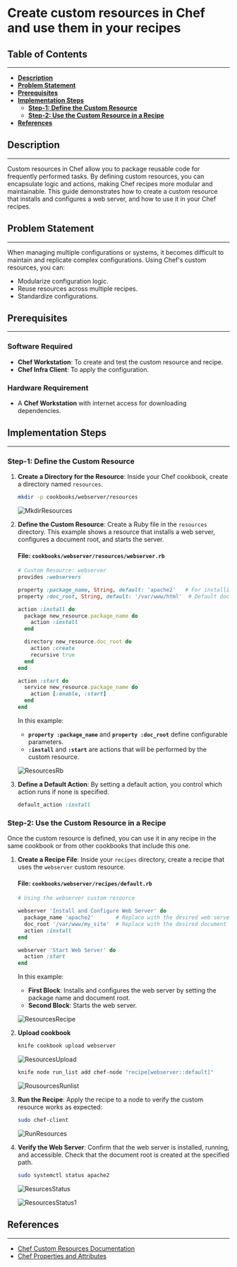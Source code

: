 # **Create custom resources in Chef and use them in your recipes**

## **Table of Contents**
---
* [**Description**](#description)  
* [**Problem Statement**](#problem-statement)  
* [**Prerequisites**](#prerequisites)
* [**Implementation Steps**](#implementation-steps) 
  - [**Step-1: Define the Custom Resource**](#step-1-define-the-custom-resource) 
  - [**Step-2: Use the Custom Resource in a Recipe**](#step-2-use-the-custom-resource-in-a-recipe) 
* [**References**](#references)

## **Description**
---
Custom resources in Chef allow you to package reusable code for frequently performed tasks. By defining custom resources, you can encapsulate logic and actions, making Chef recipes more modular and maintainable. This guide demonstrates how to create a custom resource that installs and configures a web server, and how to use it in your Chef recipes.

## **Problem Statement**
---
When managing multiple configurations or systems, it becomes difficult to maintain and replicate complex configurations. Using Chef's custom resources, you can:
- Modularize configuration logic.
- Reuse resources across multiple recipes.
- Standardize configurations.

## **Prerequisites**
---
### **Software Required**
- **Chef Workstation**: To create and test the custom resource and recipe.
- **Chef Infra Client**: To apply the configuration.

### **Hardware Requirement**
- A **Chef Workstation** with internet access for downloading dependencies.

## **Implementation Steps**
---
### **Step-1: Define the Custom Resource**

1. **Create a Directory for the Resource**:
   Inside your Chef cookbook, create a directory named `resources`.

   ```bash
   mkdir -p cookbooks/webserver/resources
   ```

   ![MkdirResources](images/Mkdir%20Resources.png)

2. **Define the Custom Resource**:
   Create a Ruby file in the `resources` directory. This example shows a resource that installs a web server, configures a document root, and starts the server.

   #### File: `cookbooks/webserver/resources/webserver.rb`

   ```ruby
   # Custom Resource: webserver
   provides :webservers

   property :package_name, String, default: 'apache2'   # For installing the server
   property :doc_root, String, default: '/var/www/html'  # Default document root

   action :install do
     package new_resource.package_name do
       action :install
     end

     directory new_resource.doc_root do
       action :create
       recursive true
     end
   end

   action :start do
     service new_resource.package_name do
       action [:enable, :start]
     end
   end
   ```

   In this example:
   - **`property :package_name`** and **`property :doc_root`** define configurable parameters.
   - **`:install`** and **`:start`** are actions that will be performed by the custom resource.

   ![ResourcesRb](images/ResourcesRb.png)

3. **Define a Default Action**:
   By setting a default action, you control which action runs if none is specified.

   ```ruby
   default_action :install
   ```

### **Step-2: Use the Custom Resource in a Recipe**

Once the custom resource is defined, you can use it in any recipe in the same cookbook or from other cookbooks that include this one.

1. **Create a Recipe File**:
   Inside your `recipes` directory, create a recipe that uses the `webserver` custom resource.

   #### File: `cookbooks/webserver/recipes/default.rb`

   ```ruby
   # Using the webserver custom resource

   webserver 'Install and Configure Web Server' do
     package_name 'apache2'       # Replace with the desired web server package name
     doc_root '/var/www/my_site'  # Replace with the desired document root
     action :install
   end

   webserver 'Start Web Server' do
     action :start
   end
   ```

   In this example:
   - **First Block**: Installs and configures the web server by setting the package name and document root.
   - **Second Block**: Starts the web server.

   ![ResourcesRecipe](images/ResourcesRecipe.png)

2. **Upload cookbook**

   ```bash
   knife cookbook upload webserver
   ```

   ![ResourcesUpload](images/ResourcesUpload.png)

   ```bash
   knife node run_list add chef-node "recipe[webserver::default]"
   ```

   ![RousourcesRunlist](images/ResourcesRunlist.png)

2. **Run the Recipe**:
   Apply the recipe to a node to verify the custom resource works as expected:

   ```bash
   sudo chef-client
   ```

   ![RunResources](images/RunResources.png)

3. **Verify the Web Server**:
   Confirm that the web server is installed, running, and accessible. Check that the document root is created at the specified path.

   ```bash
   sudo systemctl status apache2
   ```

   ![ResurcesStatus](images/ResouresStatus.png)

   ![ResourcesStatus1](images/ResurcesStatus1.png)

## **References**
---
- [Chef Custom Resources Documentation](https://docs.chef.io/custom_resources/)
- [Chef Properties and Attributes](https://docs.chef.io/resources/)
